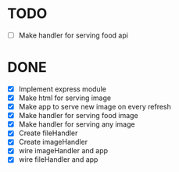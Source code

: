 # TODO

  - [ ] Make handler for serving food api

# DONE

  - [x] Implement express module
  - [x] Make html for serving image
  - [x] Make app to serve new image on every refresh
  - [x] Make handler for serving food image
  - [x] Make handler for serving any image
  - [x] Create fileHandler
  - [x] Create imageHandler
  - [x] wire imageHandler and app
  - [x] wire fileHandler and app
